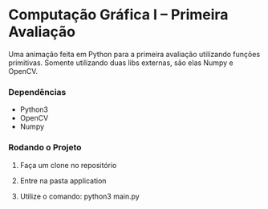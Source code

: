 # Computação Gráfica I – Primeira Avaliação
Uma animação feita em Python para a primeira avaliação utilizando funções primitivas. Somente utilizando duas libs externas, 
são elas Numpy e OpenCV.

### Dependências
  - Python3
  - OpenCV
  - Numpy

### Rodando o Projeto
1. Faça um clone no repositório

2. Entre na pasta application

3. Utilize o comando: python3 main.py

